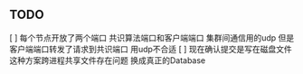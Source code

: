 TODO
---

[ ] 每个节点开放了两个端口 共识算法端口和客户端端口 集群间通信用的udp 但是客户端端口转发了请求到共识端口 用udp不合适
[ ] 现在确认提交是写在磁盘文件 这种方案跨进程共享文件存在问题 换成真正的Database